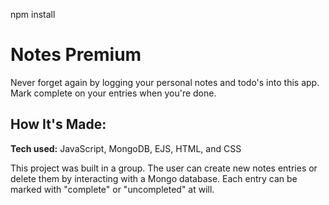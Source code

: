 npm install

# Notes Premium
Never forget again by logging your personal notes and todo's into this app. Mark complete on your entries when you're done.

## How It's Made:

**Tech used:** JavaScript, MongoDB, EJS, HTML, and CSS

This project was built in a group. The user can create new notes entries or delete them by interacting with a Mongo database. Each entry can be marked with "complete" or "uncompleted" at will.
